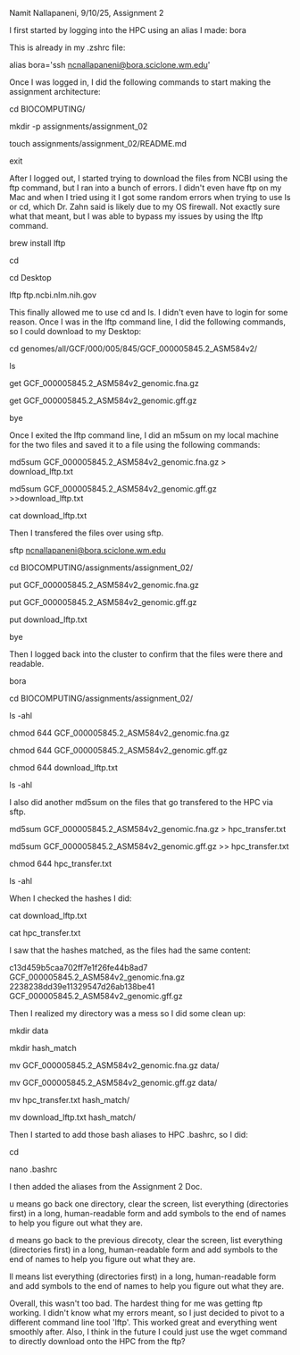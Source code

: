 Namit Nallapaneni, 9/10/25, Assignment 2

I first started by logging into the HPC using an alias I made: bora

This is already in my .zshrc file:

alias bora='ssh ncnallapaneni@bora.sciclone.wm.edu'


Once I was logged in, I did the following commands to start making the assignment architecture:

cd BIOCOMPUTING/

mkdir -p assignments/assignment_02

touch assignments/assignment_02/README.md

exit


After I logged out, I started trying to download the files from NCBI using the ftp command, but I ran into a bunch of errors.
I didn't even have ftp on my Mac and when I tried using it I got some random errors when trying to use ls or cd, which Dr. Zahn said is likely due to my OS firewall.
Not exactly sure what that meant, but I was able to bypass my issues by using the lftp command.

brew install lftp

cd

cd Desktop

lftp ftp.ncbi.nlm.nih.gov 


This finally allowed me to use cd and ls. I didn't even have to login for some reason. Once I was in the lftp command line, I did the following commands, so I could download to my Desktop:

cd genomes/all/GCF/000/005/845/GCF_000005845.2_ASM584v2/

ls

get GCF_000005845.2_ASM584v2_genomic.fna.gz

get GCF_000005845.2_ASM584v2_genomic.gff.gz

bye


Once I exited the lftp command line, I did an m5sum on my local machine for the two files and saved it to a file using the following commands:

md5sum GCF_000005845.2_ASM584v2_genomic.fna.gz > download_lftp.txt

md5sum GCF_000005845.2_ASM584v2_genomic.gff.gz >>download_lftp.txt

cat download_lftp.txt



Then I transfered the files over using sftp.


sftp ncnallapaneni@bora.sciclone.wm.edu

cd BIOCOMPUTING/assignments/assignment_02/

put GCF_000005845.2_ASM584v2_genomic.fna.gz

put GCF_000005845.2_ASM584v2_genomic.gff.gz

put download_lftp.txt

bye


Then I logged back into the cluster to confirm that the files were there and readable.


bora

cd BIOCOMPUTING/assignments/assignment_02/

ls -ahl

chmod 644 GCF_000005845.2_ASM584v2_genomic.fna.gz

chmod 644 GCF_000005845.2_ASM584v2_genomic.gff.gz

chmod 644 download_lftp.txt

ls -ahl

 
I also did another md5sum on the files that go transfered to the HPC via sftp.

md5sum GCF_000005845.2_ASM584v2_genomic.fna.gz > hpc_transfer.txt

md5sum GCF_000005845.2_ASM584v2_genomic.gff.gz >> hpc_transfer.txt 

chmod 644 hpc_transfer.txt

ls -ahl


When I checked the hashes I did:

cat download_lftp.txt

cat hpc_transfer.txt


I saw that the hashes matched, as the files had the same content: 

c13d459b5caa702ff7e1f26fe44b8ad7  GCF_000005845.2_ASM584v2_genomic.fna.gz
2238238dd39e11329547d26ab138be41  GCF_000005845.2_ASM584v2_genomic.gff.gz


Then I realized my directory was a mess so I did some clean up:

mkdir data

mkdir hash_match

mv GCF_000005845.2_ASM584v2_genomic.fna.gz data/

mv GCF_000005845.2_ASM584v2_genomic.gff.gz data/

mv hpc_transfer.txt hash_match/

mv download_lftp.txt hash_match/


Then I started to add those bash aliases to HPC .bashrc, so I did:

cd

nano .bashrc


I then added the aliases from the Assignment 2 Doc.

u means go back one directory, clear the screen, list everything (directories first) in a long, human-readable form and add symbols to the end of names to help you figure out what they are.

d means go back to the previous direcoty, clear the screen, list everything (directories first) in a long, human-readable form and add symbols to the end of names to help you figure out what they are.

ll means list everything (directories first) in a long, human-readable form and add symbols to the end of names to help you figure out what they are.




Overall, this wasn't too bad. The hardest thing for me was getting ftp working. I didn't know what my errors meant, so I just decided to pivot to a different command line tool 'lftp'. This worked great and everything went smoothly after. Also, I think in the future I could just use the wget command to directly download onto the HPC from the ftp?

